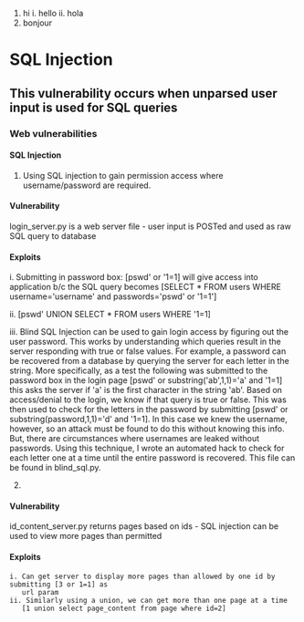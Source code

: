 1. hi
    i. hello
    ii. hola
2. bonjour


# SQL Injection #

## This vulnerability occurs when unparsed user input is used for SQL queries ##


### Web vulnerabilities ###

#### SQL Injection ####
1. Using SQL injection to gain permission access where username/password
are required.

#### Vulnerability ####

login_server.py is a web server file - user input is POSTed and used as
raw SQL query to database

#### Exploits ####
i. Submitting in password box: [pswd' or '1=1] will give access into
application b/c the SQL query becomes [SELECT * FROM users WHERE
username='username' and passwords='pswd' or '1=1']

ii. [pswd' UNION SELECT * FROM users WHERE '1=1]

iii. Blind SQL Injection can be used to gain login access by figuring out
the user password. This works by understanding which queries result in
the server responding with true or false values. For example, a password
can be recovered from a database by querying the server for each letter
in the string. 
More specifically, as a test the following was submitted
to the password box in the login page [pswd' or
substring('ab',1,1)='a' and '1=1] this asks the server if 'a' is the
first character in the string 'ab'. Based on access/denial to the
login, we know if that query is true or false. This was then used to
check for the letters in the password by submitting [pswd' or
substring(password,1,1)='d' and '1=1]. In this case we knew the
username, however, so an attack must be found to do this without
knowing this info. But, there are circumstances where usernames are
leaked without passwords.
Using this technique, I wrote an automated hack to check for each
letter one at a time until the entire password is recovered. This file
can be found in blind_sql.py.

2.
#### Vulnerability ####
id_content_server.py returns pages based on ids - SQL injection can be used
to view more pages than permitted

#### Exploits ####
    i. Can get server to display more pages than allowed by one id by submitting [3 or 1=1] as
       url param
    ii. Similarly using a union, we can get more than one page at a time
       [1 union select page_content from page where id=2]
